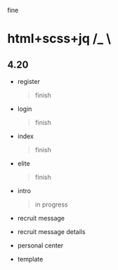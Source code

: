 
fine
# html+scss+jq /_ \

## 4.20
* register 
    > finish

* login 
    > finish

* index 
    > finish

* elite
    > finish

* intro 
    > in progress 

* recruit message

* recruit message details

* personal center

* template
